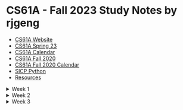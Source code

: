 # CS61A - Fall 2023 Study Notes by rjgeng

-   [CS61A Website](https://cs61a.org/)
-   [CS61A Spring 23](https://inst.eecs.berkeley.edu/~cs61a/sp23/)
-   [CS61A Calendar](../../calendar/Fall-2023_Calendar.md)
-   [CS61A Fall 2020](https://inst.eecs.berkeley.edu/~cs61a/fa20)
-   [CS61A Fall 2020 Calendar](../../calendar/Fall-2020_Calendar.md)
-   [SICP Python](http://composingprograms.com/pages/11-getting-started.html)
-   [Resources](https://cs61a.org/resources/)

<details>
  <summary> Week 1 </summary>


**Class Material**
-   slide: [01-Computer_Science](https://ucb-courses.s3.us-west-1.amazonaws.com/CS61A/sp2023/slides/01_1pp.pdf) | [02-Functions](https://ucb-courses.s3.us-west-1.amazonaws.com/CS61A/sp2023/slides/02_1pp.pdf)
-   Readings: [Ch. 1.1](http://composingprograms.com/pages/11-getting-started.html) | [Ch. 1.2](http://composingprograms.com/pages/12-elements-of-programming.html)
-   Disc 00: [Getting Started](https://cs61a.org/disc/disc00/) | [Video](https://www.youtube.com/watch?v=-R6QxibCwpk)
-   Study notes: 
    -   [1.1 Can I open a file located on internet with url link?](1.1_Can-I-open-a-file-located-on-internet-with-url-link.md)
    -   [1.1.4 What is first-class function objects?](1.1.4_What-is-first-class-function-objects.md)
    -   [1.1.4.1 Statements & Expressions](1.1.4.1_Statements-n-Expressions.md)
    -   [1.1.4.2 Functions are objects, objects are functions, and interpreters are instances of both](1.1.4.2_function_object_n_Interpreters.md)
    -   [1.2.4 Names and the Environment](1.2.4_Names-and-the-Environment.md)
    -   [1.2.6 print in python and console.log in javascript are Non-pure functions?](1.2.6_print-in-python-and-console.log-in-javascript-are-Non-pure-functions%3F.md)

**Resources**

-   (Spring 2021) Study Guide: [Functions and Control](https://cs61a.org/study-guide/functions-control)

</details>

<details>
  <summary> Week 2 </summary>

**Class Material**
-   slide: [03 Control](https://ucb-courses.s3.us-west-1.amazonaws.com/CS61A/sp2023/slides/03_1pp.pdf) | [04-Environments](https://ucb-courses.s3.us-west-1.amazonaws.com/CS61A/sp2023/slides/04_1pp.pdf) | [05-Higher-Order-Functions](https://ucb-courses.s3.us-west-1.amazonaws.com/CS61A/sp2023/slides/05_1pp.pdf)
-   Readings: [Ch. 1.3](http://composingprograms.com/pages/13-defining-new-functions.html) | [ch. 1.6](http://composingprograms.com/pages/16-higher-order-functions.html) |[Ch. 1.4](http://composingprograms.com/pages/14-designing-functions.html) | [Ch. 1.5](http://composingprograms.com/pages/15-control.html)
-   Disc 01: [Control, Environment Diagrams ](https://cs61a.org/disc/disc01/) | [Video](https://youtube.com/playlist?list=PLx38hZJ5RLZeq0FTNCoe7E2I75i110I2w) | [Solutions]()
-   Study notes: 
    -   [1.3.0 What is environment diagram in Python?](1.3.0_Environments.md)
    -   [1.5.1 Statements](1.5.1_Statements.md)
    -   [1.5.4.1 Boolean contexts](1.5.4.1_Boolean_contects.md)
    -   [1.5.6 Testing](1.5.6_Testing.md)

**Resources**

</details>

<details>
  <summary> Week 3 </summary>

**Class Material**
-   slide: [06 Higher-Order Environments](https://ucb-courses.s3.us-west-1.amazonaws.com/CS61A/sp2023/slides/06_1pp.pdf) | [07 Functional Abstraction](https://ucb-courses.s3.us-west-1.amazonaws.com/CS61A/sp2023/slides/07_1pp.pdf) | [08 Midterm Review](https://ucb-courses.s3.us-west-1.amazonaws.com/CS61A/sp2023/slides/08_1pp.pdf)
-   [ch. 1.6](http://composingprograms.com/pages/16-higher-order-functions.html) 
-   Disc 02: [Environment Diagrams, Higher-Order Functions](https://inst.eecs.berkeley.edu/~cs61a/sp23/disc/disc02/) | [Video](https://youtube.com/playlist?list=PLx38hZJ5RLZdG_UEJFmM94bz5NgXlOtpT) | [Solutions]()
-   Study notes: 
    -   []()

**Resources**

</details>